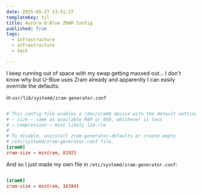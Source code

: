 ```yaml
---
date: 2025-05-27 13:51:27
templateKey: til
title: Aurora U-Blue ZRAM Config
published: True
tags:
  - infrastructure
  - infrastructure
  - tech

---
```


I keep running out of space with my swap getting maxxed out... I don't know why but U-Blue uses Zram already and apparently I can easily override the defaults:

in `usr/lib/systemd/zram-generator.conf`

```conf

# This config file enables a /dev/zram0 device with the default settings:
# — size — same as available RAM or 8GB, whichever is less
# — compression — most likely lzo-rle
#
# To disable, uninstall zram-generator-defaults or create empty
# /etc/systemd/zram-generator.conf file.
[zram0]
zram-size = min(ram, 8192)

```

And so I just made my own file in `/etc/systemd/zram-generator.conf`:

```conf

[zram0]
zram-size = min(ram, 16384)

```
